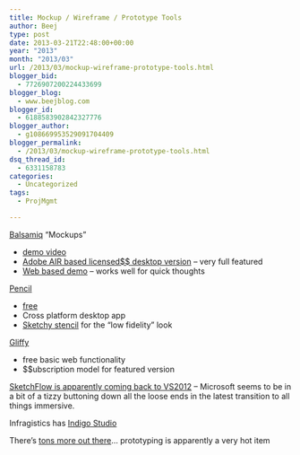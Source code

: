 ```yaml
---
title: Mockup / Wireframe / Prototype Tools
author: Beej
type: post
date: 2013-03-21T22:48:00+00:00
year: "2013"
month: "2013/03"
url: /2013/03/mockup-wireframe-prototype-tools.html
blogger_bid:
  - 7726907200224433699
blogger_blog:
  - www.beejblog.com
blogger_id:
  - 6188583902842327776
blogger_author:
  - g108669953529091704409
blogger_permalink:
  - /2013/03/mockup-wireframe-prototype-tools.html
dsq_thread_id:
  - 6331158783
categories:
  - Uncategorized
tags:
  - ProjMgmt

---
```

<a href="https://www.balsamiq.com/" target="_blank">Balsamiq</a> “Mockups” 

  * <a href="https://www.youtube.com/watch?feature=player_embedded&v=70hfU7_95Gw" target="_blank">demo video</a> 
  * <a href="https://www.balsamiq.com/download" target="_blank">Adobe AIR based licensed$$ desktop version</a> – very full featured 
  * <a href="https://builds.balsamiq.com/b/mockups-web-demo/" target="_blank">Web based demo</a> &#8211; works well for quick thoughts 

<a href="https://pencil.evolus.vn/" target="_blank">Pencil</a> 

  * <a href="https://www.youtube.com/watch?feature=player_embedded&v=70hfU7_95Gw" target="_blank">free</a> 
  * Cross platform desktop app 
  * <a href="https://code.google.com/p/evoluspencil/downloads/list?q=label:Stencil" target="_blank">Sketchy stencil</a> for the “low fidelity” look 

<a href="https://www.gliffy.com/gliffy/#templateId=blank&signup=1" target="_blank">Gliffy</a> 

  * free basic web functionality 
  * $$ubscription model for featured version 

<a href="https://blendinsider.com/technical/announcing-blend-sketchflow-preview-for-visual-studio-2012-2012-08-15/" target="_blank">SketchFlow is apparently coming back to VS2012</a> – Microsoft seems to be in a bit of a tizzy buttoning down all the loose ends in the latest transition to all things immersive.
  
Infragistics has <a href="https://www.infragistics.com/products/indigo-studio" target="_blank">Indigo Studio</a>
  
There’s <a href="https://goo.gl/eIggX" target="_blank">tons more out there</a>… prototyping is apparently a very hot item